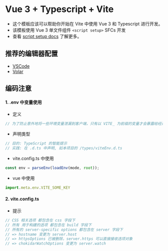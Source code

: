 # Vue 3 + Typescript + Vite

- 这个模板应该可以帮助你开始在 Vite 中使用 Vue 3 和 Typescript 进行开发。
- 该模板使用 Vue 3 单文件组件 `<script setup>` SFCs 开发
- 查看 [script setup docs](https://v3.cn.vuejs.org/api/sfc-script-setup.html#%E5%9F%BA%E6%9C%AC%E8%AF%AD%E6%B3%95) 了解更多。

## 推荐的编辑器配置

- [VSCode](https://code.visualstudio.com/)
- [Volar](https://marketplace.visualstudio.com/items?itemName=johnsoncodehk.volar)

## 编码注意

#### 1. .env 中变量使用
- 定义
```javascript
// 为了防止意外地将一些环境变量泄漏到客户端，只有以 VITE_ 为前缀的变量才会暴露给经过 vite 处理的代码。
```
- 声明类型
```javascript
// 目的: TypeScript 的智能提示
// 实践: 在 .d.ts 中声明, 如本项目的 /types/viteEnv.d.ts
```

- vite.config.ts 中使用
```javascript
const env = parseEnv(loadEnv(mode, root));
```

- vue 中使用
```javascript
import.meta.env.VITE_SOME_KEY
```

#### 2. vite.config.ts
- 提示
```javascript
// CSS 相关选项 都包含在 css 字段下
// 所有 用于构建的选项 都包含在 build 字段下
// 所有的 server-specific options 都包含在 server 字段下
// => hostname 变更为 server.host
// => httpsOptions 已被删除，server.https 可以直接接收选项对象
// => chokidarWatchOptions 变更为 server.watch
```

